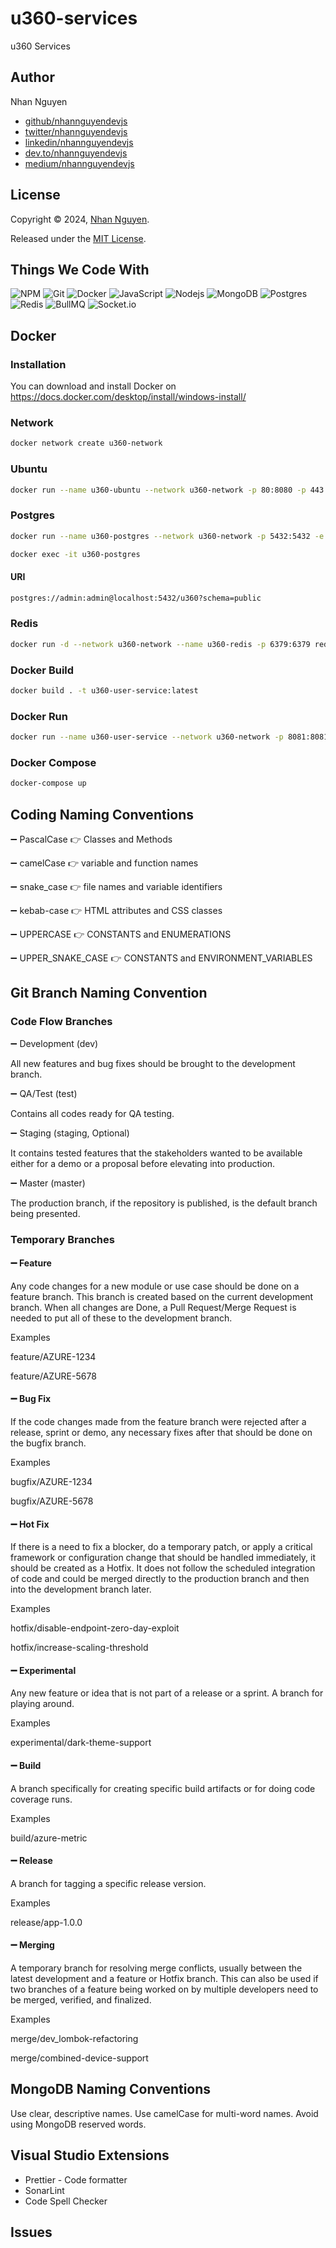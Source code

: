 # u360-services

u360 Services

## Author

Nhan Nguyen

* [github/nhannguyendevjs](https://github.com/nhannguyendevjs)
* [twitter/nhannguyendevjs](https://twitter.com/nhannguyendevjs)
* [linkedin/nhannguyendevjs](https://www.linkedin.com/in/nhannguyendevjs)
* [dev.to/nhannguyendevjs](https://dev.to/nhannguyendevjs)
* [medium/nhannguyendevjs](https://medium.com/@nhannguyendevjs)

## License

Copyright © 2024, [Nhan Nguyen](https://github.com/nhannguyendevjs).

Released under the [MIT License](LICENSE).

## Things We Code With

![NPM](https://img.shields.io/badge/NPM-CB3837?logo=npm&logoColor=white&style=for-the-badge)
![Git](https://img.shields.io/badge/Git-F05032?logo=git&logoColor=white&style=for-the-badge)
![Docker](https://img.shields.io/badge/Docker-46a2f1?logo=docker&logoColor=white&style=for-the-badge)
![JavaScript](https://img.shields.io/badge/JavaScript-F7DF1E?logo=javascript&logoColor=black&style=for-the-badge)
![Nodejs](https://img.shields.io/badge/Nodejs-43853d?logo=Node.js&logoColor=white&style=for-the-badge)
![MongoDB](https://img.shields.io/badge/MongoDB-13aa52?logo=mongodb&logoColor=white&style=for-the-badge)
![Postgres](https://img.shields.io/badge/Postgres-316192?logo=postgresql&logoColor=white&style=for-the-badge)
![Redis](https://img.shields.io/badge/Redis-CB3837?logo=redis&logoColor=white&style=for-the-badge)
![BullMQ](https://img.shields.io/badge/BullMQ-1E293B?logo=bullmq&logoColor=white&style=for-the-badge)
![Socket.io](https://img.shields.io/badge/Socket.io-010101?logo=socketio&logoColor=white&style=for-the-badge)

## Docker

### Installation

You can download and install Docker on https://docs.docker.com/desktop/install/windows-install/

### Network

```bash
docker network create u360-network
```

### Ubuntu

```bash
docker run --name u360-ubuntu --network u360-network -p 80:8080 -p 443:8443 -p 22:22 -itd ubuntu:latest
```

### Postgres

```bash
docker run --name u360-postgres --network u360-network -p 5432:5432 -e POSTGRES_DB=u360 -e POSTGRES_USER=admin -e POSTGRES_PASSWORD=admin -d postgres:latest

docker exec -it u360-postgres
```

#### URI

```txt
postgres://admin:admin@localhost:5432/u360?schema=public
```

### Redis

```bash
docker run -d --network u360-network --name u360-redis -p 6379:6379 redis:latest
```

### Docker Build

```bash
docker build . -t u360-user-service:latest
```

### Docker Run

```bash
docker run --name u360-user-service --network u360-network -p 8081:8081 -d u360-user-service:latest
```

### Docker Compose

```bash
docker-compose up
```

## Coding Naming Conventions

➖ PascalCase 👉 Classes and Methods

➖ camelCase 👉 variable and function names

➖ snake_case 👉 file names and variable identifiers

➖ kebab-case 👉 HTML attributes and CSS classes

➖ UPPERCASE 👉 CONSTANTS and ENUMERATIONS

➖ UPPER_SNAKE_CASE 👉 CONSTANTS and ENVIRONMENT_VARIABLES

## Git Branch Naming Convention

### Code Flow Branches

➖ Development (dev)

All new features and bug fixes should be brought to the development branch.

➖ QA/Test (test)

Contains all codes ready for QA testing.

➖ Staging (staging, Optional)

It contains tested features that the stakeholders wanted to be available either for a demo or a proposal before elevating into production.

➖ Master (master)

The production branch, if the repository is published, is the default branch being presented.

### Temporary Branches

#### ➖ Feature

Any code changes for a new module or use case should be done on a feature branch. This branch is created based on the current development branch. When all changes are Done, a Pull Request/Merge Request is needed to put all of these to the development branch.

Examples

feature/AZURE-1234

feature/AZURE-5678

#### ➖ Bug Fix

If the code changes made from the feature branch were rejected after a release, sprint or demo, any necessary fixes after that should be done on the bugfix branch.

Examples

bugfix/AZURE-1234

bugfix/AZURE-5678

#### ➖ Hot Fix

If there is a need to fix a blocker, do a temporary patch, or apply a critical framework or configuration change that should be handled immediately, it should be created as a Hotfix. It does not follow the scheduled integration of code and could be merged directly to the production branch and then into the development branch later.

Examples

hotfix/disable-endpoint-zero-day-exploit

hotfix/increase-scaling-threshold

#### ➖ Experimental

Any new feature or idea that is not part of a release or a sprint. A branch for playing around.

Examples

experimental/dark-theme-support

#### ➖ Build

A branch specifically for creating specific build artifacts or for doing code coverage runs.

Examples

build/azure-metric

#### ➖ Release

A branch for tagging a specific release version.

Examples

release/app-1.0.0

#### ➖ Merging

A temporary branch for resolving merge conflicts, usually between the latest development and a feature or Hotfix branch. This can also be used if two branches of a feature being worked on by multiple developers need to be merged, verified, and finalized.

Examples

merge/dev_lombok-refactoring

merge/combined-device-support

## MongoDB Naming Conventions

Use clear, descriptive names. Use camelCase for multi-word names. Avoid using MongoDB reserved words.

## Visual Studio Extensions

* Prettier - Code formatter
* SonarLint
* Code Spell Checker

## Issues
